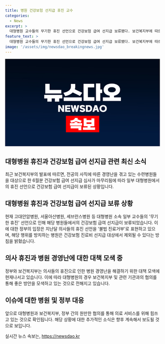 ```yaml
---
title: 병원 건강보험 선지급 휴진 교수
categories:
  - News
excerpt: >
  대형병원 교수들의 무기한 휴진 선언으로 건강보험 급여 선지급 보류됐다. 보건복지부에 따르면, 수련병원들을 대상으로 한 6월 건보 급여 선지급 심사 결과, 고대안암병원·서울아산병원·세브란스병원 소속 교수들의 휴진 선언에 대해 지급이 보류된 것으로 확인됐다. 정부는 해당 행위를 불법 진료거부로 보고, 이를 방치하는 병원은 건보 진료비 선지급에서 제외될 수 있다고 밝혔다.
feature_text: >
  대형병원 교수들의 무기한 휴진 선언으로 건강보험 급여 선지급 보류됐다. 보건복지부에 따르면, 수련병원들을 대상으로 한 6월 건보 급여 선지급 심사 결과, 고대안암병원·서울아산병원·세브란스병원 소속 교수들의 휴진 선언에 대해 지급이 보류된 것으로 확인됐다. 정부는 해당 행위를 불법 진료거부로 보고, 이를 방치하는 병원은 건보 진료비 선지급에서 제외될 수 있다고 밝혔다.
image: '/assets/img/newsdao_breakingnews.jpg'
---
```


<p><img src="/assets/img/newsdao_breakingnews.jpg" alt="ontimetimes 속보" /></p>

<h2>대형병원 휴진과 건강보험 급여 선지급 관련 최신 소식</h2>

<p data-ke-size="size16">최근 보건복지부의 발표에 따르면, 전공의 사직에 따른 경영난을 겪고 있는 수련병원들을 대상으로 한 6월분 건강보험 급여 선지급 심사가 마무리됨에 따라 일부 대형병원에서의 휴진 선언으로 건강보험 급여 선지급이 보류된 상황입니다.</p>

<h2 data-ke-size="size26">대형병원 휴진과 건강보험 급여 선지급 보류 상황</h2>

<p data-ke-size="size16">현재 고대안암병원, 서울아산병원, 세브란스병원 등 대형병원 소속 일부 교수들의 '무기한 휴진' 선언으로 인해 해당 병원들에서의 건강보험 급여 선지급이 보류되었습니다. 이에 대한 정부의 입장은 지난달 의사들의 휴진 선언을 '불법 진료거부'로 표현하고 있으며, 해당 행위를 방치하는 병원은 건강보험 진료비 선지급 대상에서 제외될 수 있다는 방침을 밝혔습니다.</p>

<h2 data-ke-size="size26">의사 휴진과 병원 경영난에 대한 대책 모색 중</h2>

<p data-ke-size="size16">정부와 보건복지부는 의사들의 휴진으로 인한 병원 경영난을 해결하기 위한 대책 모색에 현재나서고 있습니다. 이에 따라 대형병원의 경우 보건복지부 및 관련 기관과의 협의를 통해 좋은 방안을 모색하고 있는 것으로 전해지고 있습니다.</p>

<h2 data-ke-size="size26">이슈에 대한 병원 및 정부 대응</h2>

<p data-ke-size="size16">앞으로 대형병원과 보건복지부, 정부 간의 원만한 협의를 통해 의료 서비스를 위해 힘쓰고 있는 것으로 확인됩니다. 해당 상황에 대한 추가적인 소식은 향후 계속해서 보도될 것으로 보입니다.</p>
실시간 뉴스 속보는, <a href="https://newsdao.kr" rel="dofollow">https://newsdao.kr</a>



